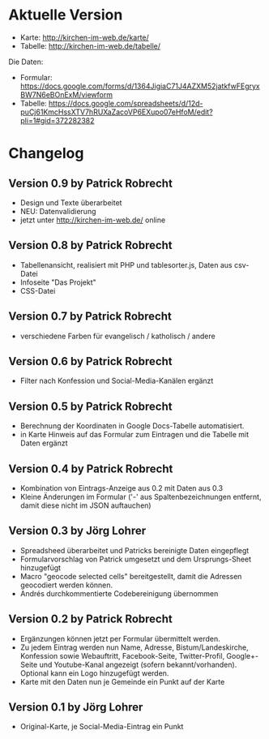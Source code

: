 ﻿# Aktuelle Version
* Karte: http://kirchen-im-web.de/karte/
* Tabelle: http://kirchen-im-web.de/tabelle/

Die Daten:

* Formular: https://docs.google.com/forms/d/1364JigiaC71J4AZXM52jatkfwFEgryxBW7N6eBOnExM/viewform
* Tabelle: https://docs.google.com/spreadsheets/d/12d-puCj61KmcHssXTV7hRUXaZacoVP6EXupo07eHfoM/edit?pli=1#gid=372282382

# Changelog

## Version 0.9 by Patrick Robrecht
* Design und Texte überarbeitet
* NEU: Datenvalidierung
* jetzt unter http://kirchen-im-web.de/ online

## Version 0.8 by Patrick Robrecht
* Tabellenansicht, realisiert mit PHP und tablesorter.js, Daten aus csv-Datei
* Infoseite "Das Projekt"
* CSS-Datei

## Version 0.7 by Patrick Robrecht
* verschiedene Farben für evangelisch / katholisch / andere

## Version 0.6 by Patrick Robrecht
* Filter nach Konfession und Social-Media-Kanälen ergänzt

## Version 0.5 by Patrick Robrecht
* Berechnung der Koordinaten in Google Docs-Tabelle automatisiert.
* in Karte Hinweis auf das Formular zum Eintragen und die Tabelle mit Daten ergänzt

## Version 0.4 by Patrick Robrecht
* Kombination von Eintrags-Anzeige aus 0.2 mit Daten aus 0.3
* Kleine Änderungen im Formular ('-' aus Spaltenbezeichnungen entfernt, damit diese nicht im JSON auftauchen)

## Version 0.3 by Jörg Lohrer
* Spreadsheed überarbeitet und Patricks bereinigte Daten eingepflegt
* Formularvorschlag von Patrick umgesetzt und dem Ursprungs-Sheet hinzugefügt
* Macro "geocode selected cells" bereitgestellt, damit die Adressen geocodiert werden können.
* Andrés durchkommentierte Codebereinigung übernommen

## Version 0.2 by Patrick Robrecht
* Ergänzungen können jetzt per Formular übermittelt werden.
* Zu jedem Eintrag werden nun Name, Adresse, Bistum/Landeskirche, Konfession sowie Webauftritt, Facebook-Seite, Twitter-Profil, Google+-Seite und Youtube-Kanal angezeigt (sofern bekannt/vorhanden). Optional kann ein Logo hinzugefügt werden.
* Karte mit den Daten nun je Gemeinde ein Punkt auf der Karte

## Version 0.1 by Jörg Lohrer
* Original-Karte, je Social-Media-Eintrag ein Punkt